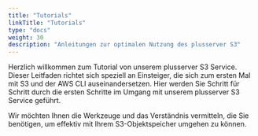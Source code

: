 ```yaml
---
title: "Tutorials"
linkTitle: "Tutorials"
type: "docs"
weight: 30
description: "Anleitungen zur optimalen Nutzung des plusserver S3"
---
```


Herzlich willkommen zum Tutorial von unserem plusserver S3 Service. Dieser Leitfaden richtet sich speziell an Einsteiger, die sich zum ersten Mal mit S3 und der AWS CLI auseinandersetzen. Hier werden Sie Schritt für Schritt durch die ersten Schritte im Umgang mit unserem plusserver S3 Service geführt.

Wir möchten Ihnen die Werkzeuge und das Verständnis vermitteln, die Sie benötigen, um effektiv mit Ihrem S3-Objektspeicher umgehen zu können.